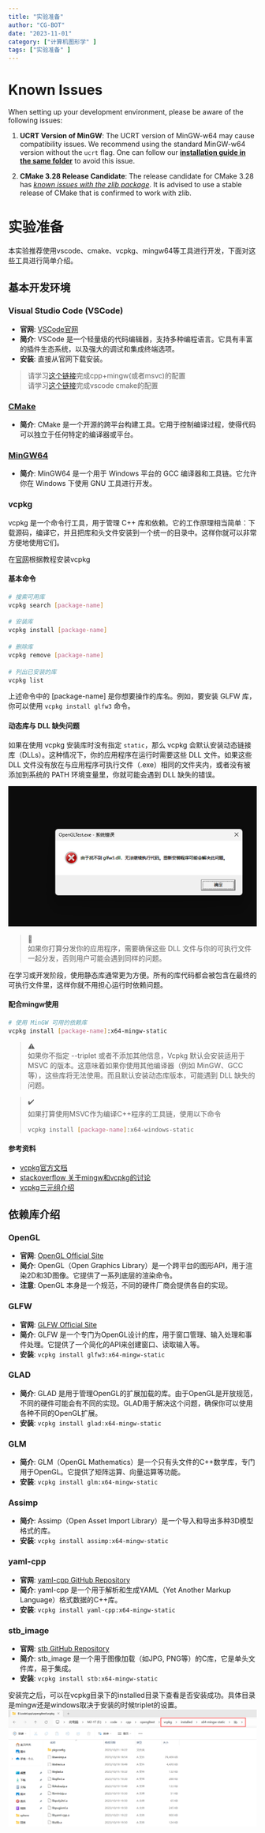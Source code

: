 ```yaml
---
title: "实验准备"
author: "CG-BOT"
date: "2023-11-01"
category: ["计算机图形学" ]
tags: ["实验准备" ]
---
```

# Known Issues

When setting up your development environment, please be aware of the following issues:

1. **UCRT Version of MinGW**: The UCRT version of MinGW-w64 may cause compatibility issues. We recommend using the standard MinGW-w64 version without the `ucrt` flag. One can follow our [**installation guide in the same folder**](https://github.com/BOT-CG/CG-LAB/blob/main/%E5%AE%9E%E9%AA%8C%E6%8C%87%E5%AF%BC/%E7%8E%AF%E5%A2%83%E9%85%8D%E7%BD%AE/mingwInstallationGuide.md) to avoid this issue.

2. **CMake 3.28 Release Candidate**: The release candidate for CMake 3.28 has [*known issues with the zlib package*](https://discourse.cmake.org/t/3-28-0-rc-regression-vcpkg-error-building-zlib-x64-windows-failed-with-build-failed/9230). It is advised to use a stable release of CMake that is confirmed to work with zlib.


# 实验准备
本实验推荐使用vscode、cmake、vcpkg、mingw64等工具进行开发，下面对这些工具进行简单介绍。
## 基本开发环境

### Visual Studio Code (VSCode)

- **官网**: [VSCode官网](https://code.visualstudio.com/)
- **简介**: VSCode 是一个轻量级的代码编辑器，支持多种编程语言。它具有丰富的插件生态系统，以及强大的调试和集成终端选项。
- **安装**: 直接从官网下载安装。
>请学习[这个链接](https://code.visualstudio.com/docs/languages/cpp)完成cpp+mingw(或者msvc)的配置  
>请学习[这个链接](https://code.visualstudio.com/docs/cpp/cmake-linux)完成vscode cmake的配置


### [CMake](https://cmake.org/)
- **简介**: CMake 是一个开源的跨平台构建工具。它用于控制编译过程，使得代码可以独立于任何特定的编译器或平台。
### [MinGW64](http://mingw-w64.org/)
- **简介**: MinGW64 是一个用于 Windows 平台的 GCC 编译器和工具链。它允许你在 Windows 下使用 GNU 工具进行开发。

### vcpkg
vcpkg 是一个命令行工具，用于管理 C++ 库和依赖。它的工作原理相当简单：下载源码，编译它，并且把库和头文件安装到一个统一的目录中。这样你就可以非常方便地使用它们。

在[官网](https://vcpkg.io/)根据教程安装vcpkg

#### 基本命令

```bash
# 搜索可用库
vcpkg search [package-name]

# 安装库
vcpkg install [package-name]

# 删除库
vcpkg remove [package-name]

# 列出已安装的库
vcpkg list
```
上述命令中的 [package-name] 是你想要操作的库名。例如，要安装 GLFW 库，你可以使用 `vcpkg install glfw3` 命令。
#### 动态库与 DLL 缺失问题

如果在使用 vcpkg 安装库时没有指定 `static`，那么 vcpkg 会默认安装动态链接库（DLLs）。这种情况下，你的应用程序在运行时需要这些 DLL 文件。如果这些 DLL 文件没有放在与应用程序可执行文件（.exe）相同的文件夹内，或者没有被添加到系统的 PATH 环境变量里，你就可能会遇到 DLL 缺失的错误。 

![Alt text](image.png)

>🐛  
>如果你打算分发你的应用程序，需要确保这些 DLL 文件与你的可执行文件一起分发，否则用户可能会遇到同样的问题。 


在学习或开发阶段，使用静态库通常更为方便。所有的库代码都会被包含在最终的可执行文件里，这样你就不用担心运行时依赖问题。
#### 配合mingw使用
```bash
# 使用 MinGW 可用的依赖库
vcpkg install [package-name]:x64-mingw-static
```
> ⚠️  
> 如果你不指定 --triplet 或者不添加其他信息，Vcpkg 默认会安装适用于 MSVC 的版本。这意味着如果你使用其他编译器（例如 MinGW、GCC 等），这些库将无法使用。而且默认安装动态库版本，可能遇到 DLL 缺失的问题。

> ✔️  
> 如果打算使用MSVC作为编译C++程序的工具链，使用以下命令
> 
> ```bash
>vcpkg install [package-name]:x64-windows-static
> ```
#### 参考资料
- [vcpkg官方文档](https://learn.microsoft.com/zh-cn/vcpkg/)
- [stackoverflow 关于mingw和vcpkg的讨论](https://stackoverflow.com/questions/63031513/vcpkg-with-mingw)
- [vcpkg三元组介绍](https://learn.microsoft.com/en-us/vcpkg/users/triplets)
## 依赖库介绍

### OpenGL

- **官网**: [OpenGL Official Site](https://www.opengl.org/)
- **简介**: OpenGL（Open Graphics Library）是一个跨平台的图形API，用于渲染2D和3D图像。它提供了一系列底层的渲染命令。
- **注意**: OpenGL 本身是一个规范，不同的硬件厂商会提供各自的实现。

### GLFW

- **官网**: [GLFW Official Site](https://www.glfw.org/)
- **简介**: GLFW 是一个专门为OpenGL设计的库，用于窗口管理、输入处理和事件处理。它提供了一个简化的API来创建窗口、读取输入等。
- **安装**: `vcpkg install glfw3:x64-mingw-static`

### GLAD

- **简介**: GLAD 是用于管理OpenGL的扩展加载的库。由于OpenGL是开放规范，不同的硬件可能会有不同的实现。GLAD用于解决这个问题，确保你可以使用各种不同的OpenGL扩展。
- **安装**:  `vcpkg install glad:x64-mingw-static`

### GLM


- **简介**: GLM（OpenGL Mathematics）是一个只有头文件的C++数学库，专门用于OpenGL。它提供了矩阵运算、向量运算等功能。
- **安装**: `vcpkg install glm:x64-mingw-static`

### Assimp


- **简介**: Assimp（Open Asset Import Library）是一个导入和导出多种3D模型格式的库。
- **安装**: `vcpkg install assimp:x64-mingw-static`

### yaml-cpp

- **官网**: [yaml-cpp GitHub Repository](https://github.com/jbeder/yaml-cpp)
- **简介**: yaml-cpp 是一个用于解析和生成YAML（Yet Another Markup Language）格式数据的C++库。
- **安装**: `vcpkg install yaml-cpp:x64-mingw-static`

### stb_image

- **官网**: [stb GitHub Repository](https://github.com/nothings/stb)
- **简介**: stb_image 是一个用于图像加载（如JPG, PNG等）的C库，它是单头文件库，易于集成。
- **安装**: `vcpkg install stb:x64-mingw-static`



安装完之后，可以在vcpkg目录下的installed目录下查看是否安装成功。具体目录是mingw还是windows取决于安装的时候triplet的设置。
![Alt text](image-2.png)
